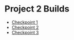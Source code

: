 # Project 2 Builds

-   [Checkpoint 1](builds/Checkpoint-1/)
-   [Checkpoint 2](builds/Checkpoint-2/)
-   [Checkpoint 3](builds/Checkpoint-3/)